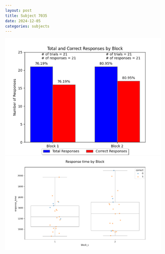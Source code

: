 ```yaml
---
layout: post
title: Subject 7035
date: 2024-12-05
categories: subjects
---
```


![](data/7035/run-3/7035_ATS_responses.png)
![](data/7035/run-3/7035_ATS_rt.png)
